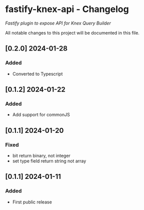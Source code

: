 # fastify-knex-api - Changelog

_Fastify plugin to expose API for Knex Query Builder_

All notable changes to this project will be documented in this file.

## [0.2.0] 2024-01-28

### Added

- Converted to Typescript

## [0.1.2] 2024-01-22

### Added

- Add support for commonJS

## [0.1.1] 2024-01-20

### Fixed

- bit return binary, not integer
- set type field return string not array

## [0.1.1] 2024-01-11

### Added

- First public release

